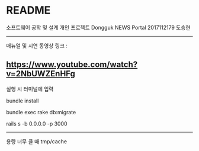 # README

소프트웨어 공학 및 설계 개인 프로젝트
Dongguk NEWS Portal 2017112179 도승현

---------------------------
매뉴얼 및 시연 동영상 링크 : 

https://www.youtube.com/watch?v=2NbUWZEnHFg
--------------------------

실행 시 터미널에 입력 

bundle install

bundle exec rake db:migrate

rails s -b 0.0.0.0 -p 3000

--------------------------

용량 너무 클 때 tmp/cache 
